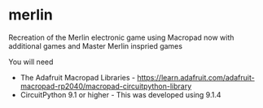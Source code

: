 # merlin
Recreation of the Merlin electronic game using Macropad now with additional games and Master Merlin inspried games

You will need
- The Adafruit Macropad Libraries - https://learn.adafruit.com/adafruit-macropad-rp2040/macropad-circuitpython-library
- CircuitPython 9.1 or higher - This was developed using 9.1.4
